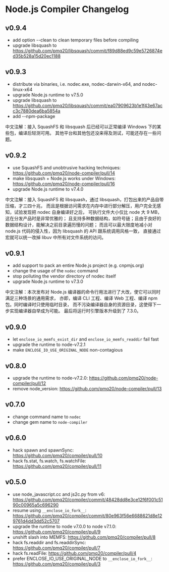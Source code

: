 # Node.js Compiler Changelog

## v0.9.4

- add option --clean to clean temporary files before compiling
- upgrade libsquash to https://github.com/pmq20/libsquash/commit/f89d88ed9c59e5726874ed35b528a15d20ec1188

## v0.9.3

- distribute via binaries, i.e. nodec.exe, nodec-darwin-x64, and nodec-linux-x64
- upgrade Node.js runtime to v7.5.0
- upgrade libsquash to https://github.com/pmq20/libsquash/commit/ea07909623b1e1f43e67acc3c7880dea6ba5854a
- add --npm-package

中文注解：接入 SquashFS 和 libsquash 后已经可以正常编译 Windows 下的某些包，编译后轻测可用。
其他平台和其他包还没来得及测试，可能还存在一些问题。

## v0.9.2

- use SquashFS and unobtrusive hacking techniques: https://github.com/pmq20/node-compiler/pull/14
- make libsquash + Node.js works under Windows: https://github.com/pmq20/node-compiler/pull/16
- upgrade Node.js runtime to v7.4.0

中文注解：接入 SquashFS 和 libsquash，通过 libsquash，打包出来的产品自带压缩，才三四十兆，
而且是根据访问需求在内存中进行部分解压，用户完全无感知，试验发现把 nodec 自身编译好之后，
可执行文件大小仅比 node 大 9 MB，这在分发产品时是非常优雅的；
且支持多种数据结构，如符号链；且由于良好的数据结构设计，能解决之前目录遍历慢的问题；
而且可以最大限度地减小对 node.js 代码的侵入性，因为 libsquash 的 API 跟系统调用风格一致，
直接通过宏就可以统一改掉 libuv 中所有对文件系统的访问。

## v0.9.1

- add support to pack an entire Node.js project (e.g. cnpmjs.org)
- change the usage of the `nodec` command
- stop polluting the vendor directory of nodec itself
- upgrade Node.js runtime to v7.3.0

中文注解：本次发布对 Node.js 编译器的命令行用法进行了大改，使它可以同时满足三种场景的通用需求，
亦即，编译 CLI 工程、编译 Web 工程、编译 npm 包。同时编译时只使用临时目录，
而不污染编译器自身的资源目录，这使得下一步实现编译器自举成为可能。
最后将运行时引擎版本升级到了 7.3.0。

## v0.9.0

- let `enclose_io_memfs_exist_dir` and `enclose_io_memfs_readdir` fail fast
- upgrade the runtime to node-v7.2.1
- make `ENCLOSE_IO_USE_ORIGINAL_NODE` non-contagious

## v0.8.0

- upgrade the runtime to node-v7.2.0: https://github.com/pmq20/node-compiler/pull/12
- remove node_version: https://github.com/pmq20/node-compiler/pull/13

## v0.7.0

- change command name to `nodec`
- change gem name to `node-compiler`

## v0.6.0

- hack spawn and spawnSync: https://github.com/pmq20/compiler/pull/10
- hack fs.stat, fs.watch, fs.watchFile: https://github.com/pmq20/compiler/pull/11

## v0.5.0

- use node_javascript.cc and js2c.py from v6: https://github.com/pmq20/compiler/commit/48428dd8e3ce12f6f001c5190c00965a5c696290
- resume using `__enclose_io_fork__`: https://github.com/pmq20/compiler/commit/80e963f56e6688621d8e129761d4dd3dd52c5707
- upgrade the runtime to node v7.0.0 to node v7.1.0: https://github.com/pmq20/compiler/pull/9
- unshift slash into MEMFS: https://github.com/pmq20/compiler/pull/8
- hack fs.readdir and fs.readdirSync: https://github.com/pmq20/compiler/pull/7
- hack fs.readFile: https://github.com/pmq20/compiler/pull/4
- prefer ENCLOSE_IO_USE_ORIGINAL_NODE to `__enclose_io_fork__`: https://github.com/pmq20/compiler/pull/3
